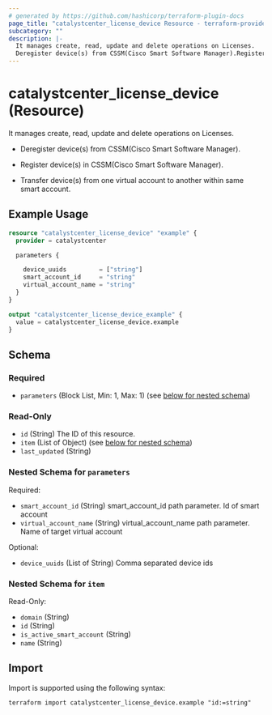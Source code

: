 ```yaml
---
# generated by https://github.com/hashicorp/terraform-plugin-docs
page_title: "catalystcenter_license_device Resource - terraform-provider-catalystcenter"
subcategory: ""
description: |-
  It manages create, read, update and delete operations on Licenses.
  Deregister device(s) from CSSM(Cisco Smart Software Manager).Register device(s) in CSSM(Cisco Smart Software Manager).Transfer device(s) from one virtual account to another within same smart account.
---
```


# catalystcenter_license_device (Resource)

It manages create, read, update and delete operations on Licenses.

- Deregister device(s) from CSSM(Cisco Smart Software Manager).

- Register device(s) in CSSM(Cisco Smart Software Manager).

- Transfer device(s) from one virtual account to another within same smart account.

## Example Usage

```terraform
resource "catalystcenter_license_device" "example" {
  provider = catalystcenter

  parameters {

    device_uuids         = ["string"]
    smart_account_id     = "string"
    virtual_account_name = "string"
  }
}

output "catalystcenter_license_device_example" {
  value = catalystcenter_license_device.example
}
```

<!-- schema generated by tfplugindocs -->
## Schema

### Required

- `parameters` (Block List, Min: 1, Max: 1) (see [below for nested schema](#nestedblock--parameters))

### Read-Only

- `id` (String) The ID of this resource.
- `item` (List of Object) (see [below for nested schema](#nestedatt--item))
- `last_updated` (String)

<a id="nestedblock--parameters"></a>
### Nested Schema for `parameters`

Required:

- `smart_account_id` (String) smart_account_id path parameter. Id of smart account
- `virtual_account_name` (String) virtual_account_name path parameter. Name of target virtual account

Optional:

- `device_uuids` (List of String) Comma separated device ids


<a id="nestedatt--item"></a>
### Nested Schema for `item`

Read-Only:

- `domain` (String)
- `id` (String)
- `is_active_smart_account` (String)
- `name` (String)

## Import

Import is supported using the following syntax:

```shell
terraform import catalystcenter_license_device.example "id:=string"
```
